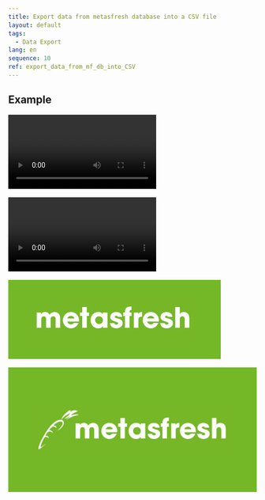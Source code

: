 ```yaml
---
title: Export data from metasfresh database into a CSV file
layout: default
tags:
  - Data Export
lang: en
sequence: 10
ref: export_data_from_mf_db_into_CSV
---
```


## Example
![Video](assets/Talend_guide_data_export.mp4)

![Test video](assets/Talend_Guide_test1.mp4)

![](assets/logo_metasfresh.png)

![](assets/logo_metasfresh2.jpg)
